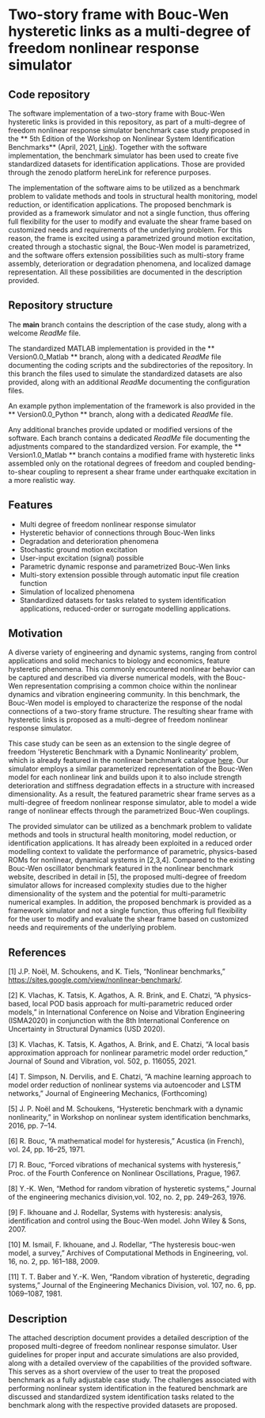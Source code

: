 # Two-story frame with Bouc-Wen hysteretic links as a multi-degree of freedom nonlinear response simulator

## Code repository
The software implementation of a two-story frame with Bouc-Wen hysteretic links is provided in this repository, as part of a multi-degree of freedom nonlinear response simulator benchmark case study proposed in the ** 5th Edition of the Workshop on Nonlinear System Identification Benchmarks** (April, 2021, [Link](https://sites.google.com/view/nonlinear-benchmark/benchmarks)). Together with the software implementation, the benchmark simulator has been used to create five standardized datasets for identification applications. Those are provided through the zenodo platform hereLink for reference purposes.

The implementation of the software aims to be utilized as a benchmark problem to validate methods and tools in structural health monitoring, model reduction, or identification applications. The proposed benchmark is provided as a framework simulator and not a single function, thus offering full flexibility for the user to modify and evaluate the shear frame based on customized needs and requirements of the underlying problem. For this reason, the frame is excited using a parametrized ground motion excitation, created through a stochastic signal, the Bouc-Wen model is parametrized, and the software offers extension possibilities such as multi-story frame assembly, deterioration or degradation phenomena, and localized damage representation. All these possibilities are documented in the description provided. 

## Repository structure

The **main** branch contains the description of the case study, along with a welcome *ReadMe* file.

The standardized MATLAB implementation is provided in the ** Version0.0_Matlab ** branch, along with a dedicated *ReadMe* file documenting the coding scripts and the subdirectories of the repository. In this branch the files used to simulate the standardized datasets are also provided, along with an additional *ReadMe* documenting the configuration files.

An example python implementation of the framework is also provided in the ** Version0.0_Python ** branch, along with a dedicated *ReadMe* file.

Any additional branches provide updated or modified versions of the software. Each branch contains a dedicated *ReadMe* file documenting the adjustments compared to the standardized version. For example, the  ** Version1.0_Matlab ** branch contains a modified frame with hysteretic links assembled only on the rotational degrees of freedom and coupled bending-to-shear coupling to represent a shear frame under earthquake excitation in a more realistic way.

## Features

* Multi degree of freedom nonlinear response simulator
* Hysteretic behavior of connections through Bouc-Wen links
* Degradation and deterioration phenomena
* Stochastic ground motion excitation
* User-input excitation (signal) possible
* Parametric dynamic response and parametrized Bouc-Wen links
* Multi-story extension possible through automatic input file creation function  
* Simulation of localized phenomena
* Standardized datasets for tasks related to system identification applications, reduced-order or surrogate modelling applications.

## Motivation
A diverse variety of engineering and dynamic systems, ranging from control applications and solid mechanics to biology and economics, feature hysteretic phenomena. This commonly encountered nonlinear behavior can be captured and described via diverse numerical models, with the Bouc-Wen representation comprising a common choice within the nonlinear dynamics and vibration engineering community. In this benchmark, the Bouc-Wen model is employed to characterize the response of the nodal connections of a two-story frame structure. The resulting shear frame with hysteretic links is proposed as a multi-degree of freedom nonlinear response simulator.

This case study can be seen as an extension to the single degree of freedom 'Hysteretic Benchmark with a Dynamic Nonlinearity' problem, which is already featured in the nonlinear benchmark catalogue [here](https://sites.google.com/view/nonlinear-benchmark/). Our simulator employs a similar parameterized representation of the Bouc-Wen model for each nonlinear link and builds upon it to also include strength deterioration and stiffness degradation effects in a structure with increased dimensionality. As a result, the featured parametric shear frame serves as a multi-degree of freedom nonlinear response simulator, able to model a wide range of nonlinear effects through the parametrized Bouc-Wen couplings.

The provided simulator can be utilized as a benchmark problem to validate methods and tools in structural health monitoring, model reduction, or identification applications. It has already been exploited in a reduced order modelling context to validate the performance of parametric, physics-based ROMs for nonlinear, dynamical systems in [2,3,4]. 
Compared to the existing Bouc-Wen oscillator benchmark featured in the nonlinear benchmark website, described in detail in [5], the proposed multi-degree of freedom simulator allows for increased complexity studies due to the higher dimensionality of the system and the potential for multi-parametric numerical examples. In addition, the proposed benchmark is provided as a framework simulator and not a single function, thus offering full flexibility for the user to modify and evaluate the shear frame based on customized needs and requirements of the underlying problem.

## References
[1] J.P. Noël, M. Schoukens, and K. Tiels, “Nonlinear benchmarks,” https://sites.google.com/view/nonlinear-benchmark/.

[2] K. Vlachas, K. Tatsis, K. Agathos, A. R. Brink, and E. Chatzi, “A physics-based, local POD basis approach for multi-parametric reduced order models,” in International Conference on Noise and Vibration Engineering (ISMA2020) in conjunction with the 8th International Conference on Uncertainty in Structural Dynamics (USD 2020).

[3] K. Vlachas, K. Tatsis, K. Agathos, A. Brink, and E. Chatzi, “A local basis approximation approach for nonlinear parametric model order reduction,” Journal of Sound and Vibration, vol. 502, p. 116055, 2021.

[4]  T. Simpson,  N. Dervilis,  and E. Chatzi,  “A machine learning approach to model order reduction of nonlinear systems via autoencoder and LSTM networks,” Journal of Engineering Mechanics, (Forthcoming)

[5] J. P. Noël and M. Schoukens, “Hysteretic benchmark with a dynamic nonlinearity,” in Workshop on nonlinear system identification benchmarks, 2016, pp. 7–14.

[6] R. Bouc, “A mathematical model for hysteresis,” Acustica (in French), vol. 24, pp. 16–25, 1971.

[7] R. Bouc, “Forced vibrations of mechanical systems with hysteresis,” Proc. of the Fourth Conference on Nonlinear Oscillations, Prague, 1967.

[8] Y.-K. Wen, “Method for random vibration of hysteretic systems,” Journal of the engineering mechanics division,vol. 102, no. 2, pp. 249–263, 1976.

[9] F. Ikhouane and J. Rodellar, Systems with hysteresis: analysis, identification and control using the Bouc-Wen model.    John Wiley & Sons, 2007.

[10] M. Ismail, F. Ikhouane, and J. Rodellar, “The hysteresis bouc-wen model, a survey,” Archives of Computational Methods in Engineering, vol. 16, no. 2, pp. 161–188, 2009.

[11] T. T. Baber and Y.-K. Wen, “Random vibration of hysteretic, degrading systems,” Journal of the Engineering Mechanics Division, vol. 107, no. 6, pp. 1069–1087, 1981.

## Description
The attached description document provides a detailed description of the proposed multi-degree of freedom nonlinear response simulator. User guidelines for proper input and accurate simulations are also provided, along with a detailed overview of the capabilities of the provided software. This serves as a short overview of the user to treat the proposed benchmark as a fully adjustable case study. The challenges associated with performing nonlinear system identification in the featured benchmark are discussed and standardized system identification tasks related to the benchmark along with the respective provided datasets are proposed. 

 

